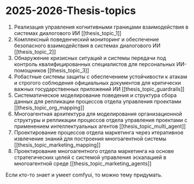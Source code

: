 # 2025-2026-Thesis-topics
1. Реализация управления когнитивными границами взаимодействия в системах диалогового ИИ  [[thesis_topic_1]]
2. Комплексный поведенческий мониторинг и обеспечение безопасного взаимодействия в системах диалогового ИИ [[thesis_topic_2]]
3. Обнаружение кризисных ситуаций и системы передачи под контроль квалифицированных специалистов для персональных ИИ-помощников [[thesis_topic_3]]
4. Робастные системы защиты с обеспечением устойчивости к атакам и строгого соблюдения официальных документов для критически важных государственных приложений ИИ [[thesis_topic_guardrails]]
5. Систематическое моделирование поведения и структура сбора данных для репликации процессов отдела управления проектами [[thesis_topic_org_mapping]]
6. Многоагентная архитектура для моделирования организационной структуры и репликации процессов отдела управления проектами с применением интеллектуальных агентов [[thesis_topic_multi_agent]]
7. Проектирование процессов отдела маркетинга через итеративное извлечение знаний для построения многоагентной системы [[thesis_topic_marketing_mapping]]
8. Проектирование многоагентного отдела маркетинга на основе стратегических целей с системой управления эскалацией в многоагентной среде [[thesis_topic_marketing_agents]]


Если кто-то знает и умеет comfyui, то можно тему придумать.
